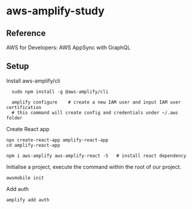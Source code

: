 # aws-amplify-study
## Reference 
  AWS for Developers: AWS AppSync with GraphQL



## Setup
Install aws-amplify/cli
```
  sudo npm install -g @aws-amplify/cli

  amplify configure    # create a new IAM user and input IAM user certification
  # this command will create config and credentials under ~/.aws folder
```

Create React app
```
npx create-react-app amplify-react-app
cd amplify-react-app

npm i aws-amplify aws-amplify-react -S   # install react dependency
```

Initialise a project, execute the command within the root of our project.
```
awsmobile init 
```

Add auth
```
amplify add auth
```
